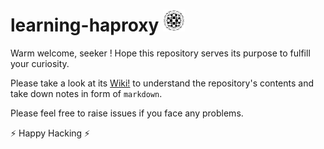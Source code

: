 # learning-haproxy <img src="https://raw.githubusercontent.com/aditya109/learning-haproxy/main/assets/logo.svg" height=35/>

Warm welcome, seeker ! Hope this repository serves its purpose to fulfill your curiosity.

Please take a look at its [Wiki!](https://github.com/aditya109/learning-haproxy/wiki) to understand the repository's contents and take down notes in form of `markdown`.

Please feel free to raise issues if you face any problems.

⚡ Happy Hacking ⚡

